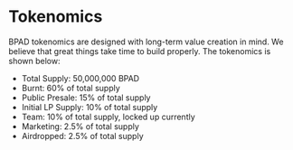 # Tokenomics



BPAD tokenomics are designed with long-term value creation in mind. We believe that great things take time to build properly. The tokenomics is shown below:

* Total Supply: 50,000,000 BPAD
* Burnt: 60% of total supply
* Public Presale: 15% of total supply
* Initial LP Supply: 10% of total supply
* Team: 10% of total supply, locked up currently
* Marketing: 2.5% of total supply
* Airdropped: 2.5% of total supply
